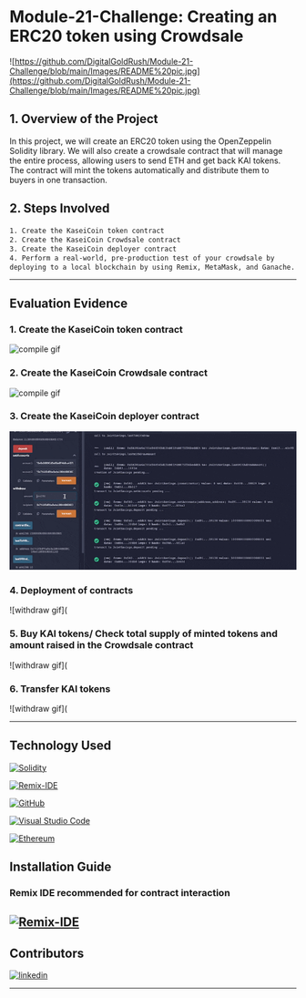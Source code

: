 # Module-21-Challenge: Creating an ERC20 token using Crowdsale

![https://github.com/DigitalGoldRush/Module-21-Challenge/blob/main/Images/README%20pic.jpg](https://github.com/DigitalGoldRush/Module-21-Challenge/blob/main/Images/README%20pic.jpg)

## 1. Overview of the Project

In this project, we will create an ERC20 token using the OpenZeppelin Solidity library. We will also create a crowdsale contract that will manage the entire process, allowing users to send ETH and get back KAI tokens. The contract will mint the tokens automatically and distribute them to buyers in one transaction.

## 2. Steps Involved

    1. Create the KaseiCoin token contract
    2. Create the KaseiCoin Crowdsale contract
    3. Create the KaseiCoin deployer contract
    4. Perform a real-world, pre-production test of your crowdsale by deploying to a local blockchain by using Remix, MetaMask, and Ganache.

---

## Evaluation Evidence

### 1. Create the KaseiCoin token contract

![compile gif](https://github.com/DigitalGoldRush/Module-20-Challenge/blob/main/Images/compile%20%26%20Deploy%20JointSavings%20contract.gif)

### 2. Create the KaseiCoin Crowdsale contract

![compile gif][def]

### 3. Create the KaseiCoin deployer contract

![withdraw gif](https://github.com/DigitalGoldRush/Module-20-Challenge/blob/main/Images/withdrawl%20function%20and%20terminal%20ouptut.gif)

### 4. Deployment of contracts

![withdraw gif](


### 5. Buy KAI tokens/ Check total supply of minted tokens and amount raised in the Crowdsale contract

![withdraw gif](

### 6. Transfer KAI tokens

![withdraw gif](


    
---

## Technology Used

[![Solidity](https://img.shields.io/badge/Solidity-000000?style=for-the-badge&logo=solidity&logoColor=white)](https://docs.soliditylang.org/en/v0.8.7/)

[![Remix-IDE](https://img.shields.io/badge/Remix_IDE-1989b9?style=for-the-badge&logo=remix&logoColor=white)](https://remix.ethereum.org/)

[![GitHub](https://img.shields.io/badge/github-%23121011.svg?style=for-the-badge&logo=github&logoColor=white)](https://github.com/DigitalGoldRush?tab=repositories)

[![Visual Studio Code](https://img.shields.io/badge/Visual%20Studio%20Code-007ACC?style=for-the-badge&logo=visual-studio-code&logoColor=white)](https://code.visualstudio.com/)

[![Ethereum](https://img.shields.io/badge/Ethereum-3C3C3D?style=for-the-badge&logo=ethereum&logoColor=white)](https://ethereum.org/en/developers/docs/evm/)


## Installation Guide

### Remix IDE recommended for contract interaction

[![Remix-IDE](https://img.shields.io/badge/Remix_IDE-1989b9?style=for-the-badge&logo=remix&logoColor=white)](https://remix.ethereum.org/)
---

## Contributors

[![linkedin](https://img.shields.io/badge/Michael_Dionne-LinkedIn-blue)](https://www.linkedin.com/in/michael-dionne-b2a1b61b/)

---


[def]: https://github.com/DigitalGoldRush/Module-20-Challenge/blob/main/Images/test%20account%20with%20three%20deposits.gif